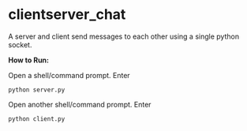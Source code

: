 # clientserver_chat

A server and client send messages to each other using a single python socket.

**How to Run:**

Open a shell/command prompt. Enter
```
python server.py
```

Open another shell/command prompt. Enter
```
python client.py
```